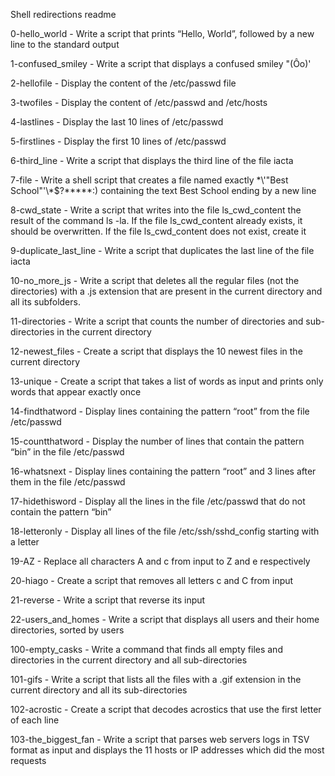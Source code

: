 Shell redirections readme

0-hello_world - Write a script that prints “Hello, World”, followed by a new line to the standard output

1-confused_smiley  - Write a script that displays a confused smiley "(Ôo)'

2-hellofile - Display the content of the /etc/passwd file

3-twofiles - Display the content of /etc/passwd and /etc/hosts

4-lastlines - Display the last 10 lines of /etc/passwd

5-firstlines - Display the first 10 lines of /etc/passwd

6-third_line - Write a script that displays the third line of the file iacta

7-file - Write a shell script that creates a file named exactly \*\\'"Best School"\'\\*$\?\*\*\*\*\*:) containing the text Best School ending by a new line

8-cwd_state - Write a script that writes into the file ls_cwd_content the result of the command ls -la. If the file ls_cwd_content already exists, it should be overwritten. If the file ls_cwd_content does not exist, create it

9-duplicate_last_line - Write a script that duplicates the last line of the file iacta

10-no_more_js - Write a script that deletes all the regular files (not the directories) with a .js extension that are present in the current directory and all its subfolders.

11-directories - Write a script that counts the number of directories and sub-directories in the current directory

12-newest_files - Create a script that displays the 10 newest files in the current directory

13-unique - Create a script that takes a list of words as input and prints only words that appear exactly once

14-findthatword - Display lines containing the pattern “root” from the file /etc/passwd

15-countthatword - Display the number of lines that contain the pattern “bin” in the file /etc/passwd

16-whatsnext - Display lines containing the pattern “root” and 3 lines after them in the file /etc/passwd

17-hidethisword - Display all the lines in the file /etc/passwd that do not contain the pattern “bin”

18-letteronly - Display all lines of the file /etc/ssh/sshd_config starting with a letter

19-AZ - Replace all characters A and c from input to Z and e respectively

20-hiago  - Create a script that removes all letters c and C from input

21-reverse - Write a script that reverse its input

22-users_and_homes - Write a script that displays all users and their home directories, sorted by users

100-empty_casks - Write a command that finds all empty files and directories in the current directory and all sub-directories                                                         

101-gifs - Write a script that lists all the files with a .gif extension in the current directory and all its sub-directories

102-acrostic - Create a script that decodes acrostics that use the first letter of each line

103-the_biggest_fan - Write a script that parses web servers logs in TSV format as input and displays the 11 hosts or IP addresses which did the most requests
